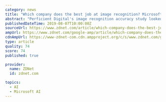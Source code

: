 ```yaml
---
category: news
title: "Which company does the best job at image recognition? Microsoft, Amazon, Google, or IBM?"
abstract: "Perficient Digital's image recognition accuracy study looked at image recognition -- one of the hottest areas of machine learning. It looked at Amazon AWS Rekognition, Google Vision, IBM Watson, and Microsoft Azure Computer Vision to compare images."
publishedDateTime: 2019-08-07T10:00:00Z
sourceUrl: https://www.zdnet.com/article/which-company-does-the-best-job-at-image-recognition-microsoft-amazon-google-or-ibm/
ampUrl: https://www.zdnet.com/google-amp/article/which-company-does-the-best-job-at-image-recognition-microsoft-amazon-google-or-ibm/
cdnAmpUrl: https://www-zdnet-com.cdn.ampproject.org/c/s/www.zdnet.com/google-amp/article/which-company-does-the-best-job-at-image-recognition-microsoft-amazon-google-or-ibm/
type: article
quality: 74
score: 74
published: true

provider:
  name: ZDNet
  id: zdnet.com

topics:
  - AI
  - Microsoft AI
---
```

